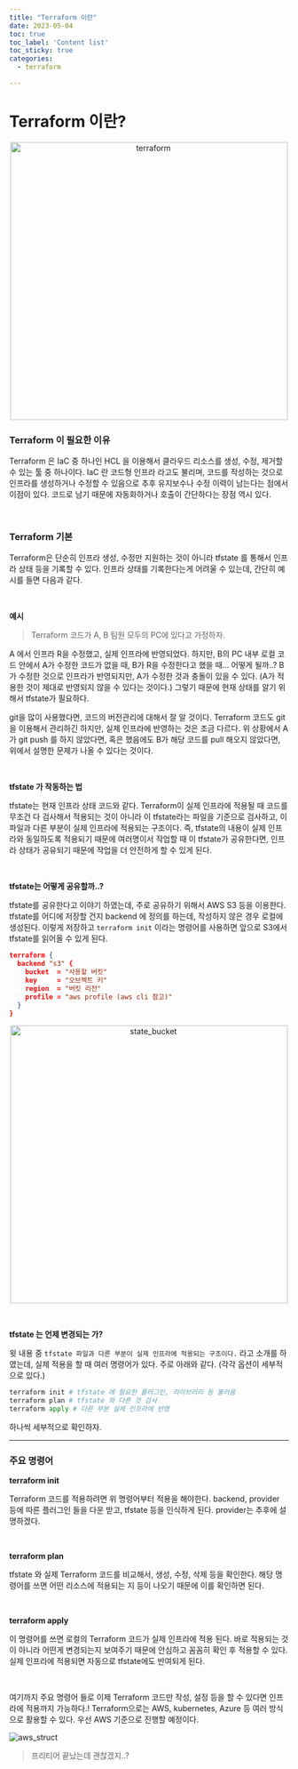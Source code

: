 ```yaml
---
title: "Terraform 이란"
date: 2023-05-04
toc: true
toc_label: 'Content list'
toc_sticky: true
categories:
  - terraform

---
```


# Terraform 이란?

<p align="center">
<img width="500" alt="terraform" src="https://user-images.githubusercontent.com/47859845/236121817-7b997540-5112-4498-980a-c292ab6d7ce4.png">
</p>

### **Terraform 이 필요한 이유**

Terraform 은 IaC 중 하나인 HCL 을 이용해서 클라우드 리소스를 생성, 수정, 제거할 수 있는 툴 중 하나이다. IaC 란 코드형 인프라 라고도 불리며, 코드를 작성하는 것으로 인프라를 생성하거나 수정할 수 있음으로 추후 유지보수나 수정 이력이 남는다는 점에서 이점이 있다. 코드로 남기 때문에 자동화하거나 호출이 간단하다는 장점 역시 있다.

<br>

### Terraform 기본

Terraform은 단순히 인프라 생성, 수정만 지원하는 것이 아니라 tfstate 를 통해서 인프라 상태 등을 기록할 수 있다. 인프라 상태를 기록한다는게 어려울 수 있는데, 간단히 예시를 들면 다음과 같다.

<br>

**예시**

> Terraform 코드가 A, B 팀원 모두의 PC에 있다고 가정하자. 

A 에서 인프라 R을 수정했고, 실제 인프라에 반영되었다. 하지만, B의 PC 내부 로컬 코드 안에서 A가 수정한 코드가 없을 때, B가 R을 수정한다고 했을 때… 어떻게 될까..? B가 수정한 것으로 인프라가 반영되지만, A가 수정한 것과 충돌이 있을 수 있다. (A가 적용한 것이 제대로 반영되지 않을 수 있다는 것이다.) 그렇기 때문에 현재 상태를 알기 위해서 tfstate가 필요하다.

git을 많이 사용했다면, 코드의 버전관리에 대해서 잘 알 것이다. Terraform 코드도 git을 이용해서 관리하긴 하지만, 실제 인프라에 반영하는 것은 조금 다르다. 위 상황에서 A가 git push 를 하지 않았다면, 혹은 했음에도 B가 해당 코드를 pull 해오지 않았다면, 위에서 설명한 문제가 나올 수 있다는 것이다.

<br>

**tfstate 가 작동하는 법**

tfstate는 현재 인프라 상태 코드와 같다. Terraform이 실제 인프라에 적용될 때 코드를 무조건 다 검사해서 적용되는 것이 아니라 이 tfstate라는 파일을 기준으로 검사하고, 이 파일과 다른 부분이 실제 인프라에 적용되는 구조이다. 즉, tfstate의 내용이 실제 인프라와 동일하도록 적용되기 때문에 여러명이서 작업할 때 이 tfstate가 공유한다면, 인프라 상태가 공유되기 때문에 작업을 더 안전하게 할 수 있게 된다.

<br>

**tfstate는 어떻게 공유할까..?**

tfstate를 공유한다고 이야기 하였는데, 주로 공유하기 위해서 AWS S3 등을 이용한다. tfstate를 어디에 저장할 건지 backend 에 정의를 하는데, 작성하지 않은 경우 로컬에 생성된다. 이렇게 저장하고 `terraform init` 이라는 명령어를 사용하면 앞으로 S3에서 tfstate를 읽어올 수 있게 된다.

```json
terraform {
  backend "s3" {
    bucket  = "사용할 버킷"
    key     = "오브젝트 키"
    region  = "버킷 리전"
    profile = "aws profile (aws cli 참고)"
  }
}
```

<p align="center">
<img width="500" alt="state_bucket" src="https://user-images.githubusercontent.com/47859845/236121826-220cb357-4295-4da4-9802-fdf718dc2984.jpeg">
</p>

<br>

**tfstate 는 언제 변경되는 가?**

윗 내용 중 `tfstate 파일과 다른 부분이 실제 인프라에 적용되는 구조이다.` 라고 소개를 하였는데, 실제 적용을 할 때 여러 명령어가 있다. 주로 아래와 같다. (각각 옵션이 세부적으로 있다.)

```python
terraform init # tfstate 에 필요한 플러그인, 라이브러리 등 불러옴
terraform plan # tfstate 와 다른 것 검사
terraform apply # 다른 부분 실제 인프라에 반영
```

하나씩 세부적으로 확인하자.

---

### 주요 명령어

**terraform init**

Terraform 코드를 적용하려면 위 명령어부터 적용을 해야한다. backend, provider 등에 따른 플러그인 들을 다운 받고, tfstate 등을 인식하게 된다. provider는 추후에 설명하겠다.

<br>

**terraform plan**

tfstate 와 실제 Terraform 코드를 비교해서, 생성, 수정, 삭제 등을 확인한다. 해당 명령어를 쓰면 어떤 리소스에 적용되는 지 등이 나오기 때문에 이를 확인하면 된다.

<br>

**terraform apply**

이 명령어를 쓰면 로컬의 Terraform 코드가 실제 인프라에 적용 된다. 바로 적용되는 것이 아니라 어떤게 변경되는지 보여주기 때문에 안심하고 꼼꼼히 확인 후 적용할 수 있다. 실제 인프라에 적용되면 자동으로 tfstate에도 반여되게 된다.

<br>

여기까지 주요 명령어 들로 이제 Terraform 코드만 작성, 설정 등을 할 수 있다면 인프라에 적용까지 가능하다.! Terraform으로는 AWS, kubernetes, Azure 등 여러 방식으로 활용할 수 있다. 우선 AWS 기준으로 진행할 예정이다.

![aws_struct](https://user-images.githubusercontent.com/47859845/236121847-3bcba91f-937c-49e8-813d-1edceb8d9f25.png)

> 프리티어 끝났는데 괜찮겠지..?


<br>
<br>
